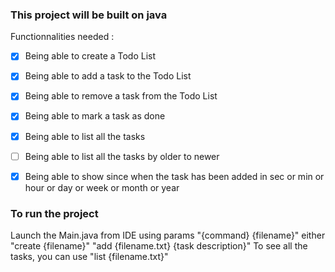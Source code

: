 ### This project will be built on java

Functionnalities needed :
- [X] Being able to create a Todo List
- [X] Being able to add a task to the Todo List
- [X] Being able to remove a task from the Todo List
- [x] Being able to mark a task as done
- [X] Being able to list all the tasks
- [ ] Being able to list all the tasks by older to newer
- [X] Being able to show since when the task has been added in sec or min or hour or day or week or month or year


### To run the project
Launch the Main.java from IDE using params "{command} {filename}"
either "create {filename}"
"add {filename.txt} {task description}"
To see all the tasks, you can use "list {filename.txt}"

